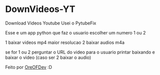 # DownVideos-YT

Download Videos Youtube
Usei o PytubeFix

Esse e um app python que faz o usuario escolher um numero 1 ou 2

1 baixar videos mp4 maior resolucao 
2 baixar audios m4a

se for 1 ou 2
perguntar o URL do video para o usuario
printar baixando
e baixar o video (caso ser 2 baixar o audio)

Feito por [OreOFDev](https://github.com/OreOFDev)
:D
